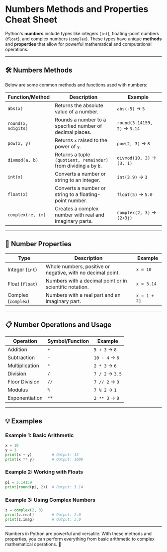 # Numbers Methods and Properties Cheat Sheet

Python's **numbers** include types like integers (`int`), floating-point numbers (`float`), and complex numbers (`complex`). These types have unique **methods** and **properties** that allow for powerful mathematical and computational operations.

---

## 🛠 Numbers Methods
Below are some common methods and functions used with numbers:

| **Function/Method**        | **Description**                                                                                 | **Example**                         |
|-----------------------------|-------------------------------------------------------------------------------------------------|-------------------------------------|
| `abs(x)`                   | Returns the absolute value of a number.                                                        | `abs(-5)` → `5`                    |
| `round(x, ndigits)`        | Rounds a number to a specified number of decimal places.                                       | `round(3.14159, 2)` → `3.14`       |
| `pow(x, y)`                | Returns `x` raised to the power of `y`.                                                        | `pow(2, 3)` → `8`                  |
| `divmod(a, b)`             | Returns a tuple `(quotient, remainder)` from dividing `a` by `b`.                              | `divmod(10, 3)` → `(3, 1)`         |
| `int(x)`                   | Converts a number or string to an integer.                                                     | `int(3.9)` → `3`                   |
| `float(x)`                 | Converts a number or string to a floating-point number.                                        | `float(5)` → `5.0`                 |
| `complex(re, im)`          | Creates a complex number with real and imaginary parts.                                        | `complex(2, 3)` → `(2+3j)`         |

---

## 🔢 Number Properties

| **Type**       | **Description**                                                               | **Example**                 |
|-----------------|-------------------------------------------------------------------------------|-----------------------------|
| Integer (`int`) | Whole numbers, positive or negative, with no decimal point.                  | `x = 10`                   |
| Float (`float`) | Numbers with a decimal point or in scientific notation.                      | `x = 3.14`                 |
| Complex (`complex`) | Numbers with a real part and an imaginary part.                             | `x = 1 + 2j`               |

---

## 📋 Number Operations and Usage

| **Operation**       | **Symbol/Function**       | **Example**                         |
|----------------------|---------------------------|-------------------------------------|
| Addition            | `+`                       | `5 + 3` → `8`                      |
| Subtraction         | `-`                       | `10 - 4` → `6`                     |
| Multiplication      | `*`                       | `2 * 3` → `6`                      |
| Division            | `/`                       | `7 / 2` → `3.5`                    |
| Floor Division      | `//`                      | `7 // 2` → `3`                     |
| Modulus             | `%`                       | `7 % 2` → `1`                      |
| Exponentiation      | `**`                      | `2 ** 3` → `8`                     |

---

## 💡 Examples

### Example 1: Basic Arithmetic
```python
x = 10
y = 3
print(x + y)         # Output: 13
print(x ** y)        # Output: 1000
```

### Example 2: Working with Floats
```python
pi = 3.14159
print(round(pi, 2))  # Output: 3.14
```

### Example 3: Using Complex Numbers
```python
z = complex(2, 3)
print(z.real)        # Output: 2.0
print(z.imag)        # Output: 3.0
```

---

Numbers in Python are powerful and versatile. With these methods and properties, you can perform everything from basic arithmetic to complex mathematical operations. 🚀

